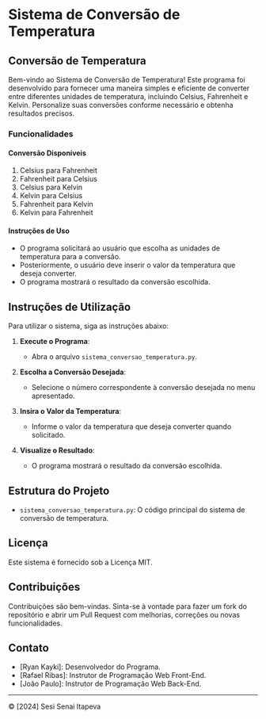 # Sistema de Conversão de Temperatura

## Conversão de Temperatura
Bem-vindo ao Sistema de Conversão de Temperatura! Este programa foi desenvolvido para fornecer uma maneira simples e eficiente de converter entre diferentes unidades de temperatura, incluindo Celsius, Fahrenheit e Kelvin. Personalize suas conversões conforme necessário e obtenha resultados precisos.

### Funcionalidades

#### Conversão Disponíveis
1. Celsius para Fahrenheit
2. Fahrenheit para Celsius
3. Celsius para Kelvin
4. Kelvin para Celsius
5. Fahrenheit para Kelvin
6. Kelvin para Fahrenheit

#### Instruções de Uso
- O programa solicitará ao usuário que escolha as unidades de temperatura para a conversão.
- Posteriormente, o usuário deve inserir o valor da temperatura que deseja converter.
- O programa mostrará o resultado da conversão escolhida.

## Instruções de Utilização
Para utilizar o sistema, siga as instruções abaixo:

1. **Execute o Programa**:
    - Abra o arquivo `sistema_conversao_temperatura.py`.

2. **Escolha a Conversão Desejada**:
    - Selecione o número correspondente à conversão desejada no menu apresentado.

3. **Insira o Valor da Temperatura**:
    - Informe o valor da temperatura que deseja converter quando solicitado.

4. **Visualize o Resultado**:
    - O programa mostrará o resultado da conversão escolhida.

## Estrutura do Projeto
- `sistema_conversao_temperatura.py`: O código principal do sistema de conversão de temperatura.

## Licença
Este sistema é fornecido sob a Licença MIT.

## Contribuições
Contribuições são bem-vindas. Sinta-se à vontade para fazer um fork do repositório e abrir um Pull Request com melhorias, correções ou novas funcionalidades.

## Contato
- [Ryan Kayki]: Desenvolvedor do Programa.
- [Rafael Ribas]: Instrutor de Programação Web Front-End.
- [João Paulo]: Instrutor de Programação Web Back-End.

---

© [2024] Sesi Senai Itapeva